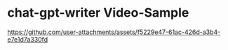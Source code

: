 # chat-gpt-writer Video-Sample
 
https://github.com/user-attachments/assets/f5229e47-61ac-426d-a3b4-e7e1d7a330fd

